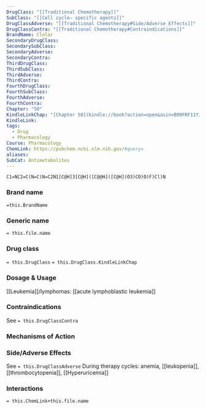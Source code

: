 ```yaml
---
DrugClass: "[[Traditional Chemotherapy]]"
SubClass: "[[Cell cycle– specific agents]]"
DrugClassAdverse: "[[Traditional Chemotherapy#Side/Adverse Effects]]"
DrugClassContra: "[[Traditional Chemotherapy#Contraindications]]"
BrandName: Clolar
SecondaryDrugClass: 
SecondarySubClass: 
SecondaryAdverse: 
SecondaryContra: 
ThirdDrugClass: 
ThirdSubClass: 
ThirdAdverse: 
ThirdContra: 
FourthDrugClass: 
FourthSubClass: 
FourthAdverse: 
FourthContra: 
Chapter: "50"
KindleLinkChap: "[Chapter 50](kindle://book?action=open&asin=B09FRF11YJ&location=29267)"
KindleLink: 
tags:
  - Drug
  - Pharmacology
Course: Pharmacology
ChemLink: https://pubchem.ncbi.nlm.nih.gov/#query=
aliases: 
SubCat: Antimetabolites
---
```

```smiles
C1=NC2=C(N=C(N=C2N1[C@H]3[C@H]([C@@H]([C@H](O3)CO)O)F)Cl)N
```

### Brand name
`=this.BrandName`

### Generic name
`= this.file.name`

### Drug class 
`= this.DrugClass`
	`= this.DrugClass.KindleLinkChap`

### Dosage & Usage
[[Leukemia]]/lymphomas: [[acute lymphoblastic leukemia]] 


### Contraindications
See `= this.DrugClassContra`

### Mechanisms of Action


### Side/Adverse Effects
See `= this.DrugClassAdverse`
During therapy cycles: anemia, [[leukopenia]], [[thrombocytopenia]], [[Hyperuricemia]]

### Interactions

`= this.ChemLink+this.file.name`


